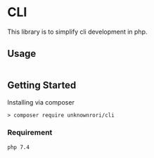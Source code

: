 # CLI

This library is to simplify cli development in php.

## Usage

```php

```

## Getting Started

Installing via composer

`> composer require unknownrori/cli`

### Requirement

```
php 7.4
```
